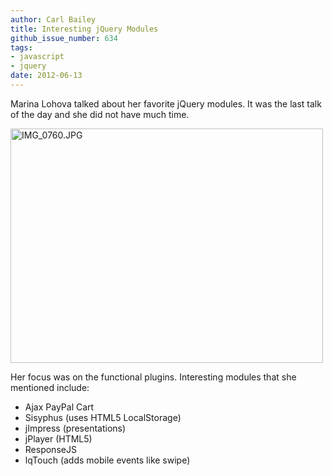 ```yaml
---
author: Carl Bailey
title: Interesting jQuery Modules
github_issue_number: 634
tags:
- javascript
- jquery
date: 2012-06-13
---
```




Marina Lohova talked about her favorite jQuery modules. It was the last talk of the day and she did not have much time.

<a href="https://www.flickr.com/photos/80083124@N08/7369948058/" title="IMG_0760.JPG by endpoint920, on Flickr"><img alt="IMG_0760.JPG" height="375" src="/blog/2012/06/interesting-jquery-modules/image-0.jpeg" width="500"/></a>

Her focus was on the functional plugins. Interesting modules that she mentioned include:

- Ajax PayPal Cart
- Sisyphus (uses HTML5 LocalStorage)
- jImpress (presentations)
- jPlayer (HTML5)
- ResponseJS
- lqTouch (adds mobile events like swipe)


